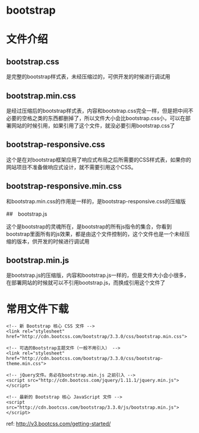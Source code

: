 # bootstrap

# 文件介绍

## bootstrap.css

是完整的bootstrap样式表，未经压缩过的，可供开发的时候进行调试用

## bootstrap.min.css

是经过压缩后的bootstrap样式表，内容和bootstrap.css完全一样，但是把中间不必要的空格之类的东西都删掉了，所以文件大小会比bootstrap.css小，可以在部署网站的时候引用，如果引用了这个文件，就没必要引用bootstrap.css了

## bootstrap-responsive.css

这个是在对bootstrap框架应用了响应式布局之后所需要的CSS样式表，如果你的网站项目不准备做响应式设计，就不需要引用这个CSS。

## bootstrap-responsive.min.css

和bootstrap.min.css的作用是一样的，是bootstrap-responsive.css的压缩版

##　bootstrap.js

这个是bootstrap的灵魂所在，是bootstrap的所有js指令的集合，你看到bootstrap里面所有的js效果，都是由这个文件控制的，这个文件也是一个未经压缩的版本，供开发的时候进行调试用

## bootstrap.min.js 

是bootstrap.js的压缩版，内容和bootstrap.js一样的，但是文件大小会小很多，在部署网站的时候就可以不引用bootstrap.js，而换成引用这个文件了

# 常用文件下载

	<!-- 新 Bootstrap 核心 CSS 文件 -->
	<link rel="stylesheet" href="http://cdn.bootcss.com/bootstrap/3.3.0/css/bootstrap.min.css">
	
	<!-- 可选的Bootstrap主题文件（一般不用引入） -->
	<link rel="stylesheet" href="http://cdn.bootcss.com/bootstrap/3.3.0/css/bootstrap-theme.min.css">
	
	<!-- jQuery文件。务必在bootstrap.min.js 之前引入 -->
	<script src="http://cdn.bootcss.com/jquery/1.11.1/jquery.min.js"></script>
	
	<!-- 最新的 Bootstrap 核心 JavaScript 文件 -->
	<script src="http://cdn.bootcss.com/bootstrap/3.3.0/js/bootstrap.min.js"></script>

ref: <http://v3.bootcss.com/getting-started/>